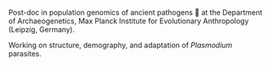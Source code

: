 Post-doc in population genomics of ancient pathogens 🧬 at the Department of Archaeogenetics, Max Planck Institute for Evolutionary Anthropology (Leipzig, Germany).
 
Working on structure, demography, and adaptation of *Plasmodium* parasites.
